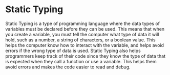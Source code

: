 # Static Typing

Static Typing is a type of programming language where the data types of variables must be declared before they can be used. This means that when you create a variable, you must tell the computer what type of data it will hold, such as a number, a string of characters, or a boolean value. This helps the computer know how to interact with the variable, and helps avoid errors if the wrong type of data is used. Static Typing also helps programmers keep track of their code since they know the type of data that is expected when they call a function or use a variable. This helps them avoid errors and makes the code easier to read and debug.
